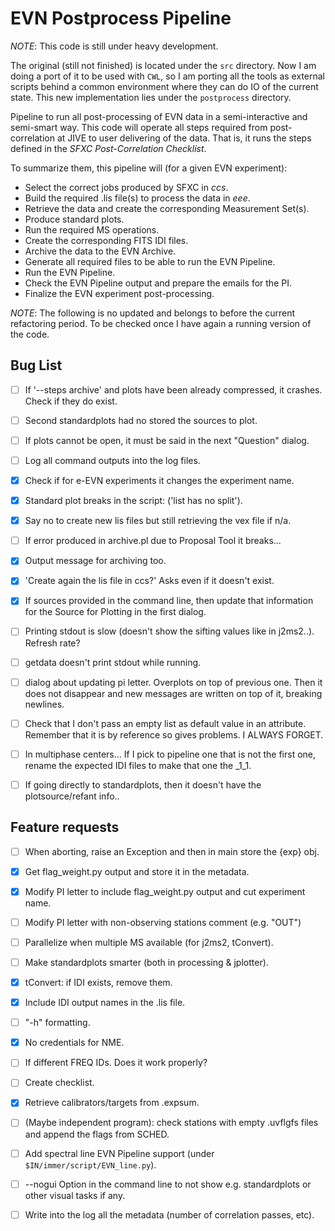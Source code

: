 # EVN Postprocess Pipeline

*NOTE*: This code is still under heavy development.

The original (still not finished) is located under the `src` directory.
Now I am doing a port of it to be used with `CWL`, so I am porting all the tools as external scripts behind a common environment where they can do IO of the current state.
This new implementation lies under the `postprocess` directory.



Pipeline to run all post-processing of EVN data in a semi-interactive and semi-smart way. This code will operate all steps required from post-correlation at JIVE to user delivering of the data. That is, it runs the steps defined in the _SFXC Post-Correlation Checklist_.

To summarize them, this pipeline will (for a given EVN experiment):
- Select the correct jobs produced by SFXC in *ccs*.
- Build the required .lis file(s) to process the data in *eee*.
- Retrieve the data and create the corresponding Measurement Set(s).
- Produce standard plots.
- Run the required MS operations.
- Create the corresponding FITS IDI files.
- Archive the data to the EVN Archive.
- Generate all required files to be able to run the EVN Pipeline.
- Run the EVN Pipeline.
- Check the EVN Pipeline output and prepare the emails for the PI.
- Finalize the EVN experiment post-processing.





*NOTE*: The following is no updated and belongs to before the current refactoring period. To be checked once I have again a running version of the code.


## Bug List

- [ ] If '--steps archive' and plots have been already compressed, it crashes. Check if they do exist.
- [ ] Second standardplots had no stored the sources to plot.
- [ ] If plots cannot be open, it must be said in the next "Question" dialog.
- [ ] Log all command outputs into the log files.
- [X] Check if for e-EVN experiments it changes the experiment name.
- [X] Standard plot breaks in the script: ('list has no split').
- [X] Say no to create new lis files but still retrieving the vex file if n/a.
- [ ] If error produced in archive.pl due to Proposal Tool it breaks...
- [X] Output message for archiving too.
- [X] 'Create again the lis file in ccs?' Asks even if it doesn't exist.
- [X] If sources provided in the command line, then update that information for the Source for Plotting in the first dialog.
- [ ] Printing stdout is slow (doesn't show the sifting values like in j2ms2..). Refresh rate?
- [ ] getdata doesn't print stdout while running.
- [ ] dialog about updating pi letter. Overplots on top of previous one. Then it does not disappear and new messages are written on top of it, breaking newlines.
- [ ] Check that I don't pass an empty list as default value in an attribute. Remember that it is by reference so gives problems. I ALWAYS FORGET.

- [ ] In multiphase centers... If I pick to pipeline one that is not the first one, rename the expected IDI files to make that one the \_1\_1.
- [ ] If going directly to standardplots, then it doesn't have the plotsource/refant info..


## Feature requests

- [ ] When aborting, raise an Exception and then in main store the {exp} obj.
- [X] Get flag_weight.py output and store it in the metadata.
- [X] Modify PI letter to include flag_weight.py output and cut experiment name.
- [ ] Modify PI letter with non-observing stations comment (e.g. "OUT")
- [ ] Parallelize when multiple MS available (for j2ms2, tConvert).
- [ ] Make standardplots smarter (both in processing & jplotter).
- [X] tConvert: if IDI exists, remove them.
- [X] Include IDI output names in the .lis file.
- [ ] "-h" formatting.
- [X] No credentials for NME.
- [ ] If different FREQ IDs. Does it work properly?
- [ ] Create checklist.
- [X] Retrieve calibrators/targets from .expsum.
- [ ] (Maybe independent program): check stations with empty .uvflgfs files and append the flags from SCHED.
- [ ] Add spectral line EVN Pipeline support (under `$IN/immer/script/EVN_line.py`).
- [ ] --nogui Option in the command line to not show e.g. standardplots or other visual tasks if any.
- [ ] Write into the log all the metadata (number of correlation passes, etc).






